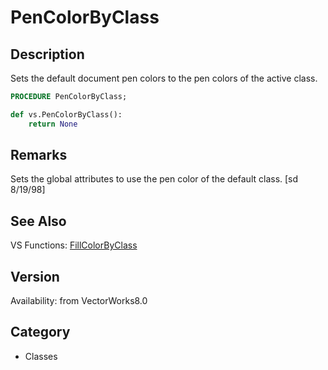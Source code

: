 # PenColorByClass

## Description
Sets the default document pen colors to the pen colors of the active class.

```pascal
PROCEDURE PenColorByClass;
```

```python
def vs.PenColorByClass():
    return None
```

## Remarks
Sets the global attributes to use the pen color of the default class.
[sd 8/19/98]

## See Also
VS Functions:
[FillColorByClass](FillColorByClass.md)

## Version
Availability: from VectorWorks8.0

## Category
* Classes

